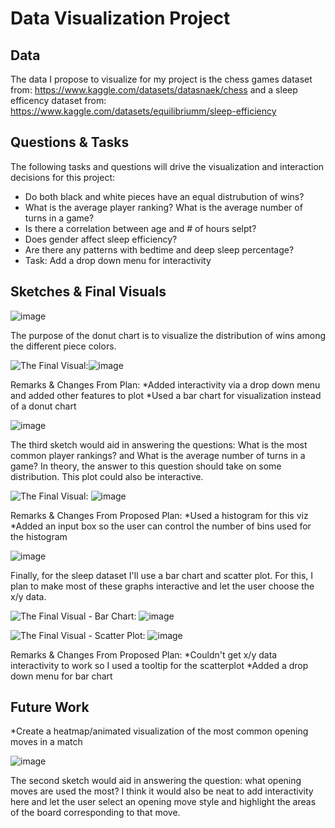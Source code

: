 # Data Visualization Project

## Data

The data I propose to visualize for my project is the chess games dataset from: https://www.kaggle.com/datasets/datasnaek/chess and a sleep efficency dataset from: https://www.kaggle.com/datasets/equilibriumm/sleep-efficiency 

## Questions & Tasks

The following tasks and questions will drive the visualization and interaction decisions for this project:

 *  Do both black and white pieces have an equal distrubution of wins?
 *  What is the average player ranking? What is the average number of turns in a game? 
 *  Is there a correlation between age and # of hours selpt?
 *  Does gender affect sleep efficiency?
 *  Are there any patterns with bedtime and deep sleep percentage?
 *  Task: Add a drop down menu for interactivity

## Sketches & Final Visuals
 
![image](https://user-images.githubusercontent.com/63068410/220155332-c287ffc0-7fa4-4c22-beba-7a39cd0f85fd.png)

The purpose of the donut chart is to visualize the distribution of wins among the different piece colors. 

![The Final Visual](https://vizhub.com/mcash8/e297c2fa1c754df488c9f24fe1a55755?mode=full):![image](https://user-images.githubusercontent.com/63068410/234612166-c8b1aef7-a5f1-4824-ae1c-17b747e7359e.png) 

Remarks & Changes From Plan: 
 *Added interactivity via a drop down menu and added other features to plot
 *Used a bar chart for visualization instead of a donut chart

![image](https://user-images.githubusercontent.com/63068410/220155643-dc18776d-fdcf-4c52-9faa-ed71897105f7.png)

The third sketch would aid in answering the questions: What is the most common player rankings? and What is the average number of turns in a game? In theory, the answer to this question should take on some distribution. This plot could also be interactive. 

![The Final Visual](https://vizhub.com/mcash8/cd4fe09ab08f475babb821fb506e1640?mode=full): ![image](https://user-images.githubusercontent.com/63068410/234616500-137e6890-e712-41da-ab66-292eaae26e63.png)

Remarks & Changes From Proposed Plan: 
*Used a histogram for this viz
*Added an input box so the user can control the number of bins used for the histogram


![image](https://user-images.githubusercontent.com/63068410/220155687-04534372-e587-40d8-8379-d52b318b3217.png)

Finally, for the sleep dataset I'll use a bar chart and scatter plot. For this, I plan to make most of these graphs interactive and let the user choose the x/y data. 

![The Final Visual - Bar Chart](https://vizhub.com/mcash8/fb742e0b75ac4742aa20370af77221c9?mode=full): ![image](https://user-images.githubusercontent.com/63068410/234622547-36de2e3b-c43b-4b43-a330-23daeff1b6c7.png)


![The Final Visual - Scatter Plot](https://vizhub.com/mcash8/8c8a8136ae42450480a05cff4928536a?mode=full): ![image](https://user-images.githubusercontent.com/63068410/234623081-6cc17580-6695-401b-8c37-3d291634bfa0.png)


Remarks & Changes From Proposed Plan: 
*Couldn't get x/y data interactivity to work so I used a tooltip for the scatterplot 
*Added a drop down menu for bar chart 

## Future Work
*Create a heatmap/animated visualization of the most common opening moves in a match 

![image](https://user-images.githubusercontent.com/63068410/220155576-7fab3cd9-4506-4096-b8a7-2450a3a14305.png)

The second sketch would aid in answering the question: what opening moves are used the most? I think it would also be neat to add interactivity here and let the user select an opening move style and highlight the areas of the board corresponding to that move. 
